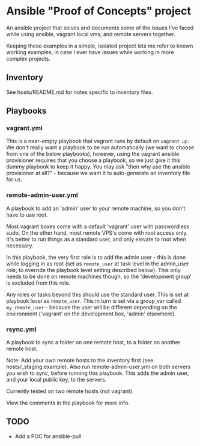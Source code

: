 # Ansible "Proof of Concepts" project

An ansible project that solves and documents some of the issues I've faced while using ansible, vagrant local vms, and remote servers together.

Keeping these examples in a simple, isolated project lets me refer to known working examples, in case I ever have issues while working in more complex projects.

## Inventory

See hosts/README.md for notes specific to inventory files.

## Playbooks

### vagrant.yml

This is a near-empty playbook that vagrant runs by default on `vagrant up`. We don't really want a playbook to be run automatically (we want to choose from one of the below playbooks), however, using the vagrant ansible provisioner requires that you choose a playbook, so we just give it this dummy playbook to keep it happy. You may ask "then why use the ansible provisioner at all?" - because we want it to auto-generate an inventory file for us.

### remote-admin-user.yml

A playbook to add an 'admin' user to your remote machine, so you don't have to use root.

Most vagrant boxes come with a default 'vagrant' user with passwordless sudo. On the other hand, most remote VPS's come with root access only. It's better to run things as a standard user, and only elevate to root when necessary.

In this playbook, the very first role is to add the admin user - this is done while logging in as root (set as `remote_user` at task level in the admin_user role, to override the playbook level setting described below). This only needs to be done on remote machines though, so the 'development group' is excluded from this role.

Any roles or tasks beyond this should use the standard user. This is set at playbook level as `remote_user`. This in turn is set via a group_var called `my_remote_user` - because the user will be different depending on the environment ('vagrant' on the development box, 'admin' elsewhere).

### rsync.yml

A playbook to sync a folder on one remote host, to a folder on another remote host.

Note: Add your own remote hosts to the inventory first (see hosts/_staging.example). Also run remote-admin-user.yml on both servers you wish to sync, before running this playbook. This adds the admin user, and your local public key, to the servers.

Currently tested on two remote hosts (not vagrant).

View the comments in the playbook for more info.

## TODO

* Add a POC for ansible-pull
